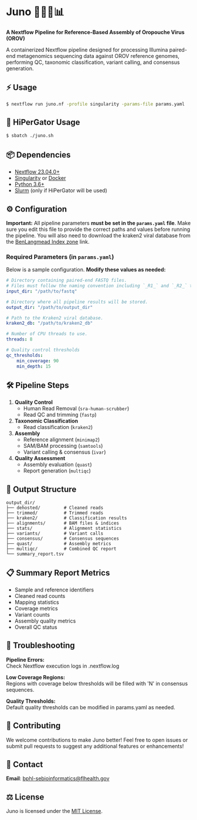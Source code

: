 # Juno 🦟🦠🧬📊
**A Nextflow Pipeline for Reference-Based Assembly of Oropouche Virus (OROV)**

A containerized Nextflow pipeline designed for processing Illumina paired-end metagenomics sequencing data against OROV reference genomes, performing QC, taxonomic classification, variant calling, and consensus generation.

## ⚡ Usage
```bash
$ nextflow run juno.nf -profile singularity -params-file params.yaml
```

## 🐊 HiPerGator Usage
```bash
$ sbatch ./juno.sh
```

## 📦 Dependencies
- [Nextflow 23.04.0+](https://www.nextflow.io/docs/latest/install.html)
- [Singularity](https://docs.sylabs.io/guides/latest/user-guide/quick_start.html#quick-installation-steps) or [Docker](https://docs.docker.com/engine/install/)
- [Python 3.6+](https://docs.python.org/3/using/unix.html)
- [Slurm](https://slurm.schedmd.com/documentation.html) (only if HiPerGator will be used)

## ⚙️ Configuration

**Important:** All pipeline parameters **must be set in the `params.yaml` file**. Make sure you edit this file to provide the correct paths and values before running the pipeline. You will also need to download the kraken2 viral database from the [BenLangmead Index zone](https://genome-idx.s3.amazonaws.com/kraken/k2_viral_20241228.tar.gz) link.

### Required Parameters (in `params.yaml`)

Below is a sample configuration. **Modify these values as needed:**

```yaml
# Directory containing paired-end FASTQ files.
# Files must follow the naming convention including `_R1_` and `_R2_` to denote forward and reverse reads.
input_dir: "/path/to/fastq" 

# Directory where all pipeline results will be stored.
output_dir: "/path/to/output_dir"

# Path to the Kraken2 viral database.
kraken2_db: "/path/to/kraken2_db"

# Number of CPU threads to use.
threads: 8

# Quality control thresholds
qc_thresholds:
    min_coverage: 90
    min_depth: 15
```

## 🛠️ Pipeline Steps
1. **Quality Control**
   - Human Read Removal (`sra-human-scrubber`)
   - Read QC and trimming (`fastp`)
2. **Taxonomic Classification**
   - Read classification (`kraken2`)
3. **Assembly**
   - Reference alignment (`minimap2`)
   - SAM/BAM processing (`samtools`)
   - Variant calling & consensus (`ivar`)
4. **Quality Assessment**
   - Assembly evaluation (`quast`)
   - Report generation (`multiqc`)

## 📂 Output Structure
```
output_dir/
├── dehosted/         # Cleaned reads
├── trimmed/          # Trimmed reads
├── kraken2/          # Classification results
├── alignments/       # BAM files & indices
├── stats/            # Alignment statistics
├── variants/         # Variant calls
├── consensus/        # Consensus sequences
├── quast/            # Assembly metrics
├── multiqc/          # Combined QC report
└── summary_report.tsv
```

## 📋 Summary Report Metrics
- Sample and reference identifiers
- Cleaned read counts
- Mapping statistics
- Coverage metrics
- Variant counts
- Assembly quality metrics
- Overall QC status

## 🐛 Troubleshooting
**Pipeline Errors:**  
   Check Nextflow execution logs in .nextflow.log 
   
**Low Coverage Regions:**  
   Regions with coverage below thresholds will be filled with 'N' in consensus sequences.
   
**Quality Thresholds:**  
   Default quality thresholds can be modified in params.yaml as needed.

## 🤝 Contributing
We welcome contributions to make Juno better! Feel free to open issues or submit pull requests to suggest any additional features or enhancements!

## 📧 Contact
**Email**: bphl-sebioinformatics@flhealth.gov

## ⚖️ License
Juno is licensed under the [MIT License](LICENSE).


